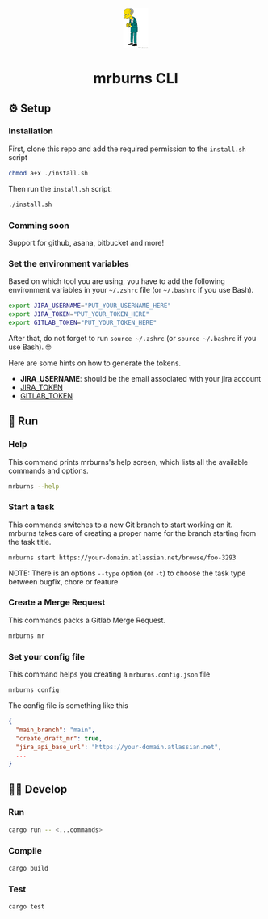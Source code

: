 <p align="center">
  <img
    alt="logo"
    src="./mrburns.png"
    width="10%"
  />
</p>

<h1 align="center">mrburns CLI</h1>

## ⚙️ Setup

### Installation

First, clone this repo and add the required permission to the `install.sh` script

```bash
chmod a+x ./install.sh
```

Then run the `install.sh` script:

```bash
./install.sh
```

### Comming soon

Support for github, asana, bitbucket and more!

### Set the environment variables

Based on which tool you are using, you have to add the following environment variables in your `~/.zshrc` file (or `~/.bashrc` if you use Bash).

```bash
export JIRA_USERNAME="PUT_YOUR_USERNAME_HERE"
export JIRA_TOKEN="PUT_YOUR_TOKEN_HERE"
export GITLAB_TOKEN="PUT_YOUR_TOKEN_HERE"
```

After that, do not forget to run `source ~/.zshrc` (or `source ~/.bashrc` if you use Bash). 🤓

Here are some hints on how to generate the tokens.

- **JIRA_USERNAME**: should be the email associated with your jira account
- [JIRA_TOKEN](https://support.atlassian.com/atlassian-account/docs/manage-api-tokens-for-your-atlassian-account/)
- [GITLAB_TOKEN](https://docs.gitlab.com/ee/user/profile/personal_access_tokens.html)

## 🚀 Run

### Help

This command prints mrburns's help screen, which lists all the available commands and options.

```bash
mrburns --help
```

### Start a task

This commands switches to a new Git branch to start working on it. mrburns takes care of creating a proper name for the branch starting from the task title.

```bash
mrburns start https://your-domain.atlassian.net/browse/foo-3293
```

NOTE: There is an options `--type` option (or `-t`) to choose the task type between bugfix, chore or feature

### Create a Merge Request

This commands packs a Gitlab Merge Request.

```bash
mrburns mr
```

### Set your config file

This command helps you creating a `mrburns.config.json` file

```bash
mrburns config
```

The config file is something like this

```json
{
  "main_branch": "main",
  "create_draft_mr": true,
  "jira_api_base_url": "https://your-domain.atlassian.net",
  ...
}
```

## 🧑‍💻 Develop

### Run

```bash
cargo run -- <...commands>
```

### Compile

```bash
cargo build
```

### Test

```bash
cargo test
```
